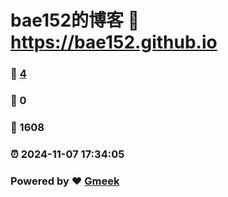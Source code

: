 # bae152的博客 :link: https://bae152.github.io 
### :page_facing_up: [4](https://bae152.github.io/tag.html) 
### :speech_balloon: 0 
### :hibiscus: 1608 
### :alarm_clock: 2024-11-07 17:34:05 
### Powered by :heart: [Gmeek](https://github.com/Meekdai/Gmeek)
